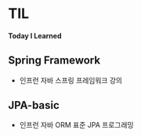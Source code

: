 # TIL

#### Today I Learned


## Spring Framework
- 인프런 자바 스프링 프레임워크 강의

## JPA-basic
- 인프런 자바 ORM 표준 JPA 프로그래밍